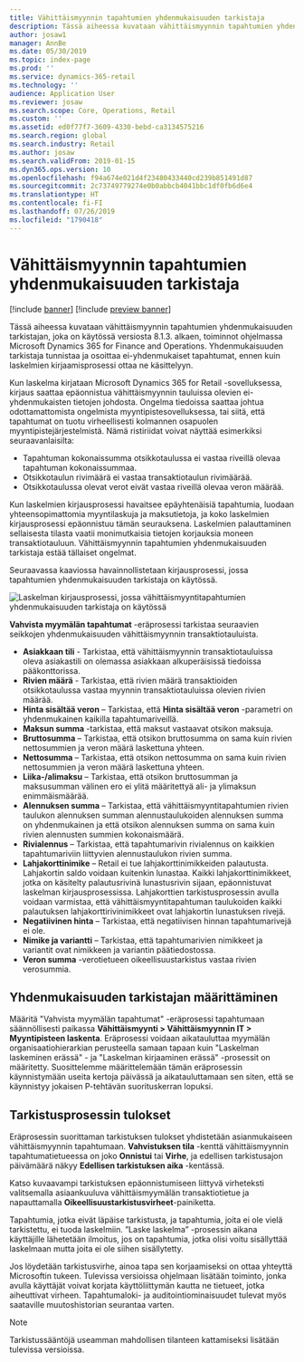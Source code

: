 ```yaml
---
title: Vähittäismyynnin tapahtumien yhdenmukaisuuden tarkistaja
description: Tässä aiheessa kuvataan vähittäismyynnin tapahtumien yhdenmukaisuuden tarkistajan toiminnot ohjelmassa Microsoft Dynamics 365 for Retail.
author: josaw1
manager: AnnBe
ms.date: 05/30/2019
ms.topic: index-page
ms.prod: ''
ms.service: dynamics-365-retail
ms.technology: ''
audience: Application User
ms.reviewer: josaw
ms.search.scope: Core, Operations, Retail
ms.custom: ''
ms.assetid: ed0f77f7-3609-4330-bebd-ca3134575216
ms.search.region: global
ms.search.industry: Retail
ms.author: josaw
ms.search.validFrom: 2019-01-15
ms.dyn365.ops.version: 10
ms.openlocfilehash: f94a674e021d4f23480433440cd239b851491d87
ms.sourcegitcommit: 2c73749779274e0b0abbcb4041bbc1df0fb6d6e4
ms.translationtype: HT
ms.contentlocale: fi-FI
ms.lasthandoff: 07/26/2019
ms.locfileid: "1790418"
---
```

# <a name="retail-transaction-consistency-checker"></a>Vähittäismyynnin tapahtumien yhdenmukaisuuden tarkistaja


[!include [banner](includes/banner.md)]
[!include [preview banner](includes/preview-banner.md)]

Tässä aiheessa kuvataan vähittäismyynnin tapahtumien yhdenmukaisuuden tarkistajan, joka on käytössä versiosta 8.1.3. alkaen, toiminnot ohjelmassa Microsoft Dynamics 365 for Finance and Operations. Yhdenmukaisuuden tarkistaja tunnistaa ja osoittaa ei-yhdenmukaiset tapahtumat, ennen kuin laskelmien kirjaamisprosessi ottaa ne käsittelyyn.

Kun laskelma kirjataan Microsoft Dynamics 365 for Retail -sovelluksessa, kirjaus saattaa epäonnistua vähittäismyynnin tauluissa olevien ei-yhdenmukaisten tietojen johdosta. Ongelma tiedoissa saattaa johtua odottamattomista ongelmista myyntipistesovelluksessa, tai siitä, että tapahtumat on tuotu virheellisesti kolmannen osapuolen myyntipistejärjestelmistä. Nämä ristiriidat voivat näyttää esimerkiksi seuraavanlaisilta: 

- Tapahtuman kokonaissumma otsikkotaulussa ei vastaa riveillä olevaa tapahtuman kokonaissummaa.
- Otsikkotaulun rivimäärä ei vastaa transaktiotaulun rivimäärää.
- Otsikkotaulussa olevat verot eivät vastaa riveillä olevaa veron määrää. 

Kun laskelmien kirjausprosessi havaitsee epäyhtenäisiä tapahtumia, luodaan yhteensopimattomia myyntilaskuja ja maksutietoja, ja koko laskelmien kirjausprosessi epäonnistuu tämän seurauksena. Laskelmien palauttaminen sellaisesta tilasta vaatii monimutkaisia tietojen korjauksia moneen transaktiotauluun. Vähittäismyynnin tapahtumien yhdenmukaisuuden tarkistaja estää tällaiset ongelmat.

Seuraavassa kaaviossa havainnollistetaan kirjausprosessi, jossa tapahtumien yhdenmukaisuuden tarkistaja on käytössä.

![Laskelman kirjausprosessi, jossa vähittäismyyntitapahtumien yhdenmukaisuuden tarkistaja on käytössä](./media/validchecker.png "Laskelman kirjausprosessi, jossa vähittäismyyntitapahtumien yhdenmukaisuuden tarkistaja on käytössä")

**Vahvista myymälän tapahtumat** -eräprosessi tarkistaa seuraavien seikkojen yhdenmukaisuuden vähittäismyynnin transaktiotauluista.

- **Asiakkaan tili** - Tarkistaa, että vähittäismyynnin transaktiotauluissa oleva asiakastili on olemassa asiakkaan alkuperäisissä tiedoissa pääkonttorissa.
- **Rivien määrä** - Tarkistaa, että rivien määrä transaktioiden otsikkotaulussa vastaa myynnin transaktiotauluissa olevien rivien määrää.
- **Hinta sisältää veron** – Tarkistaa, että **Hinta sisältää veron** -parametri on yhdenmukainen kaikilla tapahtumariveillä.
- **Maksun summa** -tarkistaa, että maksut vastaavat otsikon maksuja.
- **Bruttosumma** – Tarkistaa, että otsikon bruttosumma on sama kuin rivien nettosummien ja veron määrä laskettuna yhteen.
- **Nettosumma** – Tarkistaa, että otsikon nettosumma on sama kuin rivien nettosummien ja veron määrä laskettuna yhteen.
- **Liika-/alimaksu** – Tarkistaa, että otsikon bruttosumman ja maksusumman välinen ero ei ylitä määritettyä ali- ja ylimaksun enimmäismäärää.
- **Alennuksen summa** – Tarkistaa, että vähittäismyyntitapahtumien rivien taulukon alennuksen summan alennustaulukoiden alennuksen summa on yhdenmukainen ja että otsikon alennuksen summa on sama kuin rivien alennusten summien kokonaismäärä.
- **Rivialennus** – Tarkistaa, että tapahtumarivin rivialennus on kaikkien tapahtumariviin liittyvien alennustaulukon rivien summa.
- **Lahjakorttinimike** – Retail ei tue lahjakorttinimikkeiden palautusta. Lahjakortin saldo voidaan kuitenkin lunastaa. Kaikki lahjakorttinimikkeet, jotka on käsitelty palautusrivinä lunastusrivin sijaan, epäonnistuvat laskelman kirjausprosessissa. Lahjakorttien tarkistusprosessin avulla voidaan varmistaa, että vähittäismyyntitapahtuman taulukoiden kaikki palautuksen lahjakorttirivinimikkeet ovat lahjakortin lunastuksen rivejä.
- **Negatiivinen hinta** – Tarkistaa, että negatiivisen hinnan tapahtumarivejä ei ole.
- **Nimike ja variantti** – Tarkistaa, että tapahtumarivien nimikkeet ja variantit ovat nimikkeen ja variantin päätiedostossa.
- **Veron summa** -verotietueen oikeellisuustarkistus vastaa rivien verosummia. 

## <a name="set-up-the-consistency-checker"></a>Yhdenmukaisuuden tarkistajan määrittäminen

Määritä "Vahvista myymälän tapahtumat" -eräprosessi tapahtumaan säännöllisesti paikassa **Vähittäismyynti \> Vähittäismyynnin IT \> Myyntipisteen laskenta**. Eräprosessi voidaan aikatauluttaa myymälän organisaatiohierarkian perusteella samaan tapaan kuin "Laskelman laskeminen erässä" - ja "Laskelman kirjaaminen erässä" -prosessit on määritetty. Suosittelemme määrittelemään tämän eräprosessin käynnistymään useita kertoja päivässä ja aikatauluttamaan sen siten, että se käynnistyy jokaisen P-tehtävän suorituskerran lopuksi.

## <a name="results-of-validation-process"></a>Tarkistusprosessin tulokset

Eräprosessin suorittaman tarkistuksen tulokset yhdistetään asianmukaiseen vähittäismyynnin tapahtumaan. **Vahvistuksen tila** -kenttä vähittäismyynnin tapahtumatietueessa on joko **Onnistui** tai **Virhe**, ja edellisen tarkistusajon päivämäärä näkyy **Edellisen tarkistuksen aika** -kentässä.

Katso kuvaavampi tarkistuksen epäonnistumiseen liittyvä virheteksti valitsemalla asiaankuuluva vähittäismyymälän transaktiotietue ja napauttamalla **Oikeellisuustarkistusvirheet**-painiketta.

Tapahtumia, jotka eivät läpäise tarkistusta, ja tapahtumia, joita ei ole vielä tarkistettu, ei tuoda laskelmiin. ”Laske laskelma” -prosessin aikana käyttäjille lähetetään ilmoitus, jos on tapahtumia, jotka olisi voitu sisällyttää laskelmaan mutta joita ei ole siihen sisällytetty.

Jos löydetään tarkistusvirhe, ainoa tapa sen korjaamiseksi on ottaa yhteyttä Microsoftin tukeen. Tulevissa versioissa ohjelmaan lisätään toiminto, jonka avulla käyttäjät voivat korjata käyttöliittymän kautta ne tietueet, jotka aiheuttivat virheen. Tapahtumaloki- ja auditointiominaisuudet tulevat myös saataville muutoshistorian seurantaa varten.

> [!NOTE]
> Tarkistussääntöjä useamman mahdollisen tilanteen kattamiseksi lisätään tulevissa versioissa.
